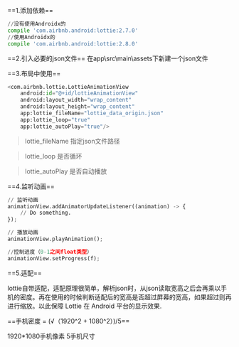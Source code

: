 ==1.添加依赖==
```python
//没有使用Androidx的
compile 'com.airbnb.android:lottie:2.7.0'
//使用Androidx的
compile 'com.airbnb.android:lottie:2.8.0'
```
==2.引入必要的json文件==
在app\src\main\assets下新建一个json文件

==3.布局中使用==

```python
<com.airbnb.lottie.LottieAnimationView
    android:id="@+id/lottieAnimationView"
    android:layout_width="wrap_content"
    android:layout_height="wrap_content"
    app:lottie_fileName="lottie_data_origin.json"
    app:lottie_loop="true"
    app:lottie_autoPlay="true"/>
```
>lottie_fileName 指定json文件路径

>lottie_loop 是否循环

>lottie_autoPlay 是否自动播放

==4.监听动画==
```python
// 监听动画
animationView.addAnimatorUpdateListener((animation) -> {
    // Do something.
});

// 播放动画
animationView.playAnimation();

//控制进度（0-1之间float类型）
animationView.setProgress(f);
```
==5.适配==

lottie自带适配，适配原理很简单，解析json时，从json读取宽高之后会再乘以手机的密度。再在使用的时候判断适配后的宽高是否超过屏幕的宽高，如果超过则再进行缩放。以此保障 Lottie 在 Android 平台的显示效果.

==手机密度 = (√（1920^2 + 1080^2）)/5==

1920*1080手机像素
5手机尺寸